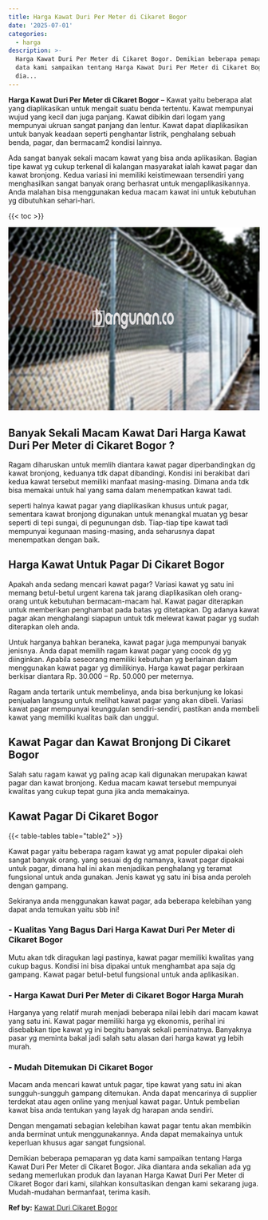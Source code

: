 ```yaml
---
title: Harga Kawat Duri Per Meter di Cikaret Bogor
date: '2025-07-01'
categories:
  - harga
description: >-
  Harga Kawat Duri Per Meter di Cikaret Bogor. Demikian beberapa pemaparan yg
  data kami sampaikan tentang Harga Kawat Duri Per Meter di Cikaret Bogor. Jika
  dia...
---
```


**Harga Kawat Duri Per Meter di Cikaret Bogor** – Kawat yaitu beberapa alat yang diaplikasikan untuk mengait suatu benda tertentu. Kawat mempunyai wujud yang kecil dan juga panjang. Kawat dibikin dari logam yang mempunyai ukruan sangat panjang dan lentur. Kawat dapat diaplikasikan untuk banyak keadaan seperti penghantar listrik, penghalang sebuah benda, pagar, dan bermacam2 kondisi lainnya.

Ada sangat banyak sekali macam kawat yang bisa anda aplikasikan. Bagian tipe kawat yg cukup terkenal di kalangan masyarakat ialah kawat pagar dan kawat bronjong. Kedua variasi ini memiliki keistimewaan tersendiri yang menghasilkan sangat banyak orang berhasrat untuk mengaplikasikannya. Anda malahan bisa menggunakan kedua macam kawat ini untuk kebutuhan yg dibutuhkan sehari-hari.

{{< toc >}}

![Harga Kawat Duri Per Meter di Cikaret Bogor](/images/jual-kawat-murah03.png)

## Banyak Sekali Macam Kawat Dari Harga Kawat Duri Per Meter di Cikaret Bogor ?

Ragam diharuskan untuk memlih diantara kawat pagar diperbandingkan dg kawat bronjong, keduanya tdk dapat dibandingi. Kondisi ini berakibat dari kedua kawat tersebut memiliki manfaat masing-masing. Dimana anda tdk bisa memakai untuk hal yang sama dalam menempatkan kawat tadi.

seperti halnya kawat pagar yang diaplikasikan khusus untuk pagar, sementara kawat bronjong digunakan untuk menangkal muatan yg besar seperti di tepi sungai, di pegunungan dsb. Tiap-tiap tipe kawat tadi mempunyai kegunaan masing-masing, anda seharusnya dapat menempatkan dengan baik.

## Harga Kawat Untuk Pagar Di Cikaret Bogor

Apakah anda sedang mencari kawat pagar? Variasi kawat yg satu ini memang betul-betul urgent karena tak jarang diaplikasikan oleh orang-orang untuk kebutuhan bermacam-macam hal. Kawat pagar diterapkan untuk memberikan penghambat pada batas yg ditetapkan. Dg adanya kawat pagar akan menghalangi siapapun untuk tdk melewat kawat pagar yg sudah diterapkan oleh anda.

Untuk harganya bahkan beraneka, kawat pagar juga mempunyai banyak jenisnya. Anda dapat memilih ragam kawat pagar yang cocok dg yg diinginkan. Apabila seseorang memiliki kebutuhan yg berlainan dalam menggunakan kawat pagar yg dimilikinya. Harga kawat pagar perkiraan berkisar diantara Rp. 30.000 – Rp. 50.000 per meternya.

Ragam anda tertarik untuk membelinya, anda bisa berkunjung ke lokasi penjualan langsung untuk melihat kawat pagar yang akan dibeli. Variasi kawat pagar mempunyai keunggulan sendiri-sendiri, pastikan anda membeli kawat yang memiliki kualitas baik dan unggul.

## Kawat Pagar dan Kawat Bronjong Di Cikaret Bogor

Salah satu ragam kawat yg paling acap kali digunakan merupakan kawat pagar dan kawat bronjong. Kedua macam kawat tersebut mempunyai kwalitas yang cukup tepat guna jika anda memakainya.

## Kawat Pagar Di Cikaret Bogor

{{< table-tables table="table2" >}}

Kawat pagar yaitu beberapa ragam kawat yg amat populer dipakai oleh sangat banyak orang. yang sesuai dg dg namanya, kawat pagar dipakai untuk pagar, dimana hal ini akan menjadikan penghalang yg teramat fungsional untuk anda gunakan. Jenis kawat yg satu ini bisa anda peroleh dengan gampang.

Sekiranya anda menggunakan kawat pagar, ada beberapa kelebihan yang dapat anda temukan yaitu sbb ini!

### \- Kualitas Yang Bagus Dari Harga Kawat Duri Per Meter di Cikaret Bogor

Mutu akan tdk diragukan lagi pastinya, kawat pagar memiliki kwalitas yang cukup bagus. Kondisi ini bisa dipakai untuk menghambat apa saja dg gampang. Kawat pagar betul-betul fungsional untuk anda aplikasikan.

### \- Harga Kawat Duri Per Meter di Cikaret Bogor Harga Murah

Harganya yang relatif murah menjadi beberapa nilai lebih dari macam kawat yang satu ini. Kawat pagar memiliki harga yg ekonomis, perihal ini disebabkan tipe kawat yg ini begitu banyak sekali peminatnya. Banyaknya pasar yg meminta bakal jadi salah satu alasan dari harga kawat yg lebih murah.

### \- Mudah Ditemukan Di Cikaret Bogor

Macam anda mencari kawat untuk pagar, tipe kawat yang satu ini akan sungguh-sungguh gampang ditemukan. Anda dapat mencarinya di supplier terdekat atau agen online yang menjual kawat pagar. Untuk pembelian kawat bisa anda tentukan yang layak dg harapan anda sendiri.

Dengan mengamati sebagian kelebihan kawat pagar tentu akan membikin anda berminat untuk menggunakannya. Anda dapat memakainya untuk keperluan khusus agar sangat fungsional.

Demikian beberapa pemaparan yg data kami sampaikan tentang Harga Kawat Duri Per Meter di Cikaret Bogor. Jika diantara anda sekalian ada yg sedang memerlukan produk dan layanan Harga Kawat Duri Per Meter di Cikaret Bogor dari kami, silahkan konsultasikan dengan kami sekarang juga. Mudah-mudahan bermanfaat, terima kasih.

**Ref by:** [Kawat Duri Cikaret Bogor](https://id.wikipedia.org/wiki/Kawat)
